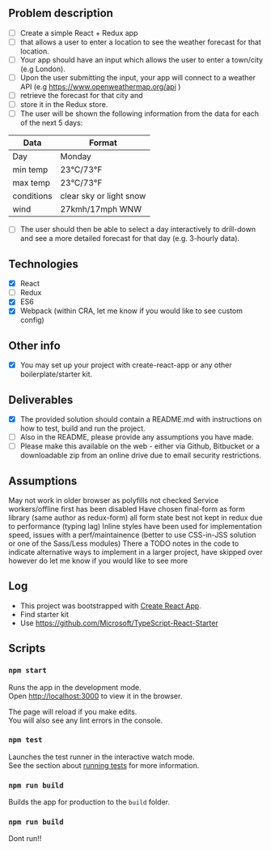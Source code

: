 ## Problem description

- [ ] Create a simple React + Redux app
- [ ] that allows a user to enter a location to see the weather forecast for that location.
- [ ] Your app should have an input which allows the user to enter a town/city (e.g London).
- [ ] Upon the user submitting the input, your app will connect to a weather API (e.g https://www.openweathermap.org/api )
- [ ] retrieve the forecast for that city and
- [ ] store it in the Redux store.
- [ ] The user will be shown the following information from the data for each of the next 5 days:

| Data        | Format           |
| ------------- |-------------|
| Day   | Monday |
| min temp | 23°C/73°F |
| max temp | 23°C/73°F |
| conditions | clear sky or light snow |
| wind | 27kmh/17mph WNW |

- [ ] The user should then be able to select a day interactively to drill-down and see a more detailed forecast for that day (e.g. 3-hourly data).

Technologies
------------
- [x] React
- [ ] Redux
- [x] ES6
- [x] Webpack (within CRA, let me know if you would like to see custom config)

Other info
----------

- [x] You may set up your project with create-react-app or any other boilerplate/starter kit.

Deliverables
------------

- [x] The provided solution should contain a README.md with instructions on how to test, build and run the project.
- [ ] Also in the README, please provide any assumptions you have made.
- [ ] Please make this available on the web - either via Github, Bitbucket or a downloadable zip from an online drive due to email security restrictions.

## Assumptions

May not work in older browser as polyfills not checked
Service workers/offline first has been disabled
Have chosen final-form as form library (same author as redux-form) all form state best not kept in redux due to performance (typing lag)
Inline styles have been used for implementation speed, issues with a perf/maintainence (better to use CSS-in-JSS solution or one of the Sass/Less modules)
There a TODO notes in the code to indicate alternative ways to implement in a larger project, have skipped over however do let me know if you would like to see more


## Log

- This project was bootstrapped with [Create React App](https://github.com/facebookincubator/create-react-app).
- Find starter kit
- Use https://github.com/Microsoft/TypeScript-React-Starter


## Scripts

### `npm start`

Runs the app in the development mode.<br>
Open [http://localhost:3000](http://localhost:3000) to view it in the browser.

The page will reload if you make edits.<br>
You will also see any lint errors in the console.

### `npm test`

Launches the test runner in the interactive watch mode.<br>
See the section about [running tests](#running-tests) for more information.

### `npm run build`

Builds the app for production to the `build` folder.<br>

### `npm run build`

Dont run!!